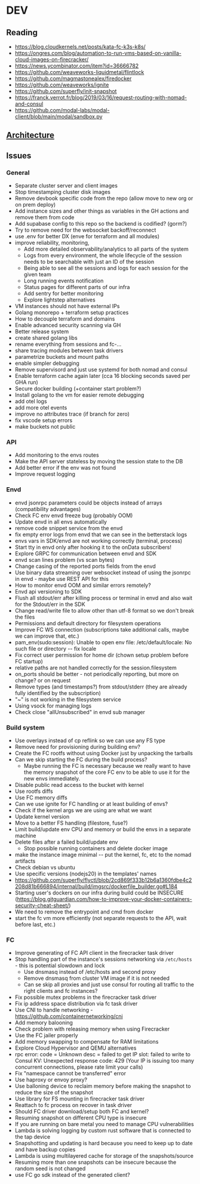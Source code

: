 # DEV

## Reading

- https://blog.cloudkernels.net/posts/kata-fc-k3s-k8s/
- https://ongres.com/blog/automation-to-run-vms-based-on-vanilla-cloud-images-on-firecracker/
- https://news.ycombinator.com/item?id=36666782
- https://github.com/weaveworks-liquidmetal/flintlock
- https://github.com/magmastonealex/firedocker
- https://github.com/weaveworks/ignite
- https://github.com/superfly/init-snapshot
- https://franck.verrot.fr/blog/2019/03/16/request-routing-with-nomad-and-consul
- https://github.com/modal-labs/modal-client/blob/main/modal/sandbox.py

## [Architecture](https://www.figma.com/file/pr02o1okRpScOmNpAmgvCL/Architecture)

## Issues

### General

- Separate cluster server and client images
- Stop timestamping cluster disk images
- Remove devbook specific code from the repo (allow move to new org or on prem deploy)
- Add instance sizes and other things as variables in the GH actions and remove them from code
- Add supabase config to this repo so the backend is codified? (gorm?)
- Try to remove need for the websocket backoff/reconnect
- use .env for better DX (enve for terraform and all modules)
- improve reliability, monitoring,
  - Add more detailed observability/analytics to all parts of the system
  - Logs from every environment, the whole lifecycle of the session needs to be searchable with just an ID of the session
  - Being able to see all the sessions and logs for each session for the given team
  - Long running events notification
  - Status pages for different parts of our infra
  - Add sentry for better monitoring
  - Explore lightstep alternatives
- VM instances should not have external IPs
- Golang monorepo + terraform setup practices
- How to decouple terraform and domains
- Enable advanced security scanning via GH
- Better release system
- create shared golang libs
- rename everything from sessions and fc-...
- share tracing modules between task drivers
- parametrize buckets and mount paths
- enable simpler debugging
- Remove supervisord and just use systemd for both nomad and consul
- Enable terraform cache again later (cca 16 blocking seconds saved per GHA run)
- Secure docker building (+container start problem?)
- Install golang to the vm for easier remote debugging
- add otel logs
- add more otel events
- improve no attributes trace (if branch for zero)
- fix vscode setup errors
- make buckets not public

### API
- Add monitoring to the envs routes
- Make the API server stateless by moving the session state to the DB
- Add better error if the env was not found
- Improve request logging


### Envd
- envd jsonrpc parameters could be objects instead of arrays (compatibility advantages)
- Check FC env envd freeze bug (probably OOM)
- Update envd in all envs automatically
- remove code snippet service from the envd
- fix empty error logs from envd that we can see in the betterstack logs
- envs vars in SDK/envd are not working correctly (terminal, process)
- Start tty in envd only after hooking it to the onData subscribers!
- Explore GRPC for communication between envd and SDK
- envd scan lines problem (vs scan bytes)
- Change casing of the reported ports fields from the envd
- Use binary data streaming over websocket instead of using the jsonrpc in envd - maybe use REST API for this
- How to monitor envd OOM and similar errors remotely?
- Envd api versioning to SDK
- Flush all stdout/err after killing process or terminal in envd and also wait for the Stdout/err in the SDK
- Change read/write file to allow other than utf-8 format so we don't break the files
- Permissions and default directory for filesystem operations
- Improve FC WS connection (subscriptions take additional calls, maybe we can improve that, etc.)
- pam_env(sudo:session): Unable to open env file: /etc/default/locale: No such file or directory -- fix locale
- Fix correct user permission for home dir (chown setup problem before FC startup)
- relative paths are not handled correctly for the session.filesystem
- on_ports should be better - not periodically reporting, but more on change? or on request
- Remove types (and timestamps?) from stdout/stderr (they are already fully identified by the subscription)
- "~" is not working in the filesystem service
- Using vsock for managing logs
- Check close "allUnsubscribed" in envd sub manager

### Build system
- Use overlays instead of cp reflink so we can use any FS type
- Remove need for provisioning during building env?
- Create the FC rootfs without using Docker just by unpacking the tarballs
- Can we skip starting the FC during the build process?
  - Maybe running the FC is necessary because we really want to have the memory snapshot of the core FC env to be able to use it for the new envs immediately.
- Disable public read access to the bucket with kernel
- Use rootfs diffs
- Use FC memory diffs
- Can we use ignite for FC handling or at least building of envs?
- Check if the kernel args we are using are what we want
- Update kernel version
- Move to a better FS handling (filestore, fuse?)
- Limit build/update env CPU and memory or build the envs in a separate machine
- Delete files after a failed build/update env
  - Stop possible running containers and delete docker image
- make the instance image minimal -- put the kernel, fc, etc to the nomad artifacts
- Check debian vs ubuntu
- Use specific versions (nodejs20) in the templates' names
- https://github.com/superfly/flyctl/blob/2cd869f333b12b6a1360fdbe4c2208d81b666894/internal/build/imgsrc/dockerfile_builder.go#L184
- Starting user's dockers on our infra during build could be INSECURE (https://blog.gitguardian.com/how-to-improve-your-docker-containers-security-cheat-sheet/)
- We need to remove the entrypoint and cmd from docker
- start the fc vm more efficiently (not separate requests to the API, wait before last, etc.)

### FC
- Improve generating of FC API client in the firecracker task driver
- Stop handling part of the instance's sessions networking via `/etc/hosts` - this is potential slowdown and lock
  - Use dnsmasq instead of /etc/hosts and second proxy
  - Remove dnsmasq from cluster VM image if it is not needed
  - Can se skip all proxies and just use consul for routing all traffic to the right clients and fc instances?
- Fix possible mutex problems in the firecracker task driver
- Fix ip address space distribution via fc task driver
- Use CNI to handle networking - https://github.com/containernetworking/cni
- Add memory balooning
- Check problem with releasing memory when using Firecracker
- Use the FC jailer properly
- Add memory swapping to compensate for RAM limitations
- Explore Cloud Hypervisor and QEMU alternatives
- rpc error: code = Unknown desc = failed to get IP slot: failed to write to Consul KV: Unexpected response code: 429 (Your IP is issuing too many concurrent connections, please rate limit your calls)
- Fix "namespace cannot be transferred" error
- Use haproxy or envoy proxy?
- Use balloning device to reclaim memory before making the snapshot to reduce the size of the snapshot
- Use library for FS mounting in firecracker task driver
- Reattach to fc process on recover in task driver
- Should FC driver download/setup both FC and kernel?
- Resuming snapshot on different CPU type is insecure
- If you are running on bare metal you need to manage CPU vulnerabilities
- Lambda is solving logging by custom rust software that is connected to the tap device
- Snapshotting and updating is hard because you need to keep up to date and have backup copies
- Lambda is using multilayered cache for storage of the snapshots/source
- Resuming more than one snapshots can be insecure because the random seed is not changed
- use FC go sdk instead of the generated client?
